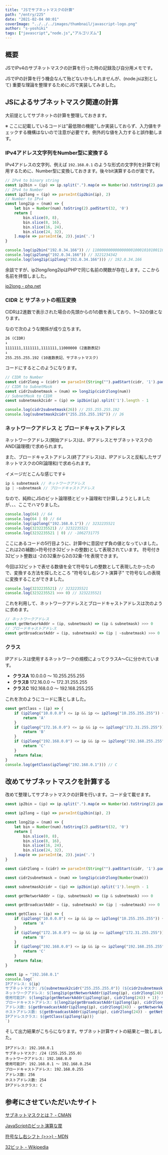 ```yaml
---
title: "JSでサブネットマスクの計算"
path: "/entry/225"
date: "2021-02-04 00:01"
coverImage: "../../../images/thumbnail/javascript-logo.png"
author: "s-yoshiki"
tags: ["javascript","node.js","アルゴリズム"]
---
```


## 概要

JSでIPv4のサブネットマスクの計算を行った時の記録及び自分用メモです。

JSでIPの計算を行う機会なんて殆どないかもしれませんが、(node.jsは別として)
重要な理論を整理するためにJSで実装してみました。

## JSによるサブネットマスク関連の計算

大前提としてサブネットの計算を整理しておきます。

※ ここに記載しているコードは"最低限の機能"しか実装しておらず、入力値をチェックする機構はないので注意が必要です。例外的な値を入力すると誤作動します。

### IPv4アドレス文字列をNumber型に変換する

IPv4アドレスの文字列、例えば `192.168.0.1` のような形式の文字列を計算で利用するために、Number型に変換しておきます。後々bit演算するのが楽です。

```js
// IPv4 to binary string
const ip2bin = (ip) => ip.split(".").map(e => Number(e).toString(2).padStart(8, '0')).join('')
// IPv4 to Number
const ip2long = (ip) => parseInt(ip2bin(ip), 2)
// Number to IPv4
const long2ip = (num) => {
    let bin = Number(num).toString(2).padStart(32, '0')
    return [
        bin.slice(0, 8),
        bin.slice(8, 16),
        bin.slice(16, 24),
        bin.slice(24, 32),
    ].map(e => parseInt(e, 2)).join('.')
}

console.log(ip2bin("192.0.34.166")) // 11000000000000000010001010100110
console.log(ip2long("192.0.34.166")) // 3221234342
console.log(long2ip(ip2long("192.0.34.166"))) // 192.0.34.166
```

余談ですが、ip2long/long2ipはPHPで同じ名前の関数が存在します。ここから名前を拝借しました。

[ip2long - php.net](https://www.php.net/manual/ja/function.ip2long.php)

### CIDR と サブネットの相互変換

CIDRは2進数で表示された場合の先頭からの1の数を表しており、1〜32の値となります。

なので次のような関係が成り立ちます。

```
26 (CIDR)
↓
1111111,1111111,1111111,11000000 (2進数表記)
↓
255.255.255.192 (10進数表記、サブネットマスク)
```

コードにするとこのようになります。

```js
// CIDR to Number
const cidr2long = (cidr) => parseInt(String("").padStart(cidr, '1').padEnd(32, '0'), 2)
// CIDR to SubnetMask
const cidr2subnetmask = (num) => long2ip(cidr2long(num))
// SubnetMask to CIDR
const subnetmask2cidr = (ip) => ip2bin(ip).split('1').length - 1

console.log(cidr2subnetmask(26)) // 255.255.255.192
console.log(subnetmask2cidr("255.255.255.192")) // 26
```

### ネットワークアドレス と ブロードキャストアドレス

ネットワークアドレス(開始アドレス)は、IPアドレスとサブネットマスクのAND(論理積)で求められます。

また、ブロードキャストアドレス(終了アドレス)は、IPアドレスと反転したサブネットマスクのOR(論理和)で求められます。

イメージだとこんな感じです↓

```js
ip & subnetmask // ネットワークアドレス
ip | ~subnetmask // ブロードキャストアドレス
```

なので、純粋にJSのビット論理積とビット論理和で計算しようとしましたが、、、ここでハマりました。

```js
console.log(64) // 64
console.log(64 | 0) // 64
console.log(ip2long("192.168.0.1")) // 3232235521
console.log(3232235521) // 3232235521
console.log(3232235521 | 0) // -1062731775
```

ここにあるコードの5行目ように、計算中に意図せず負の値となっていました。
これは2の補数(=符号付き32ビットの整数)として表現されています。
符号付き32ビット整数は -2の32乗から2の32乗-1を表現できます。

今回は32ビットで表せる数値を全て符号なしの整数として表現したかったので、変換する方法を探したところ "符号なし右シフト演算子" で符号なしの表現に変換することができました。

```js
console.log(3232235521) // 3232235521
console.log(3232235521 >>> 0) // 3232235521
```

これを利用して、ネットワークアドレスとブロードキャストアドレスは次のように求めます。

```js
// ネットワークアドレス
const getNetworkAddr = (ip, subnetmask) => (ip & subnetmask) >>> 0
// ブロードキャストアドレス
const getBroadcastAddr = (ip, subnetmask) => (ip | ~subnetmask) >>> 0
```

### クラス

IPアドレスは使用するネットワークの規模によってクラスA〜Cに分かれています。

 - **クラスA** 10.0.0.0 ～ 10.255.255.255
 - **クラスB** 172.16.0.0 ～ 172.31.255.255
 - **クラスC** 192.168.0.0 ～ 192.168.255.255

これを次のようにコードに落としました。

```js
const getClass = (ip) => {
    if (ip2long("10.0.0.0") <= ip && ip <= ip2long("10.255.255.255")) {
        return 'A'
    }
    if (ip2long("172.16.0.0") <= ip && ip <= ip2long("172.31.255.255")) {
        return 'B'
    }
    if (ip2long("192.168.0.0") <= ip && ip <= ip2long("192.168.255.255")) {
        return 'C'
    }
    return false;
}
console.log(getClass(ip2long("192.168.0.1"))) // C
```

## 改めてサブネットマスクを計算する

改めて整理してサブネットマスクの計算を行います。コード全て載せます。

```js
const ip2bin = (ip) => ip.split(".").map(e => Number(e).toString(2).padStart(8, '0')).join('')

const ip2long = (ip) => parseInt(ip2bin(ip), 2)

const long2ip = (num) => {
    let bin = Number(num).toString(2).padStart(32, '0')
    return [
        bin.slice(0, 8),
        bin.slice(8, 16),
        bin.slice(16, 24),
        bin.slice(24, 32),
    ].map(e => parseInt(e, 2)).join('.')
}

const cidr2long = (cidr) => parseInt(String("").padStart(cidr, '1').padEnd(32, '0'), 2)

const cidr2subnetmask = (num) => long2ip(cidr2long(Number(num)))

const subnetmask2cidr = (ip) => ip2bin(ip).split('1').length - 1

const getNetworkAddr = (ip, subnetmask) => (ip & subnetmask) >>> 0

const getBroadcastAddr = (ip, subnetmask) => (ip | ~subnetmask) >>> 0

const getClass = (ip) => {
    if (ip2long("10.0.0.0") <= ip && ip <= ip2long("10.255.255.255")) {
        return 'A'
    }
    if (ip2long("172.16.0.0") <= ip && ip <= ip2long("172.31.255.255")) {
        return 'B'
    }
    if (ip2long("192.168.0.0") <= ip && ip <= ip2long("192.168.255.255")) {
        return 'C'
    }
    return false;
}

const ip = "192.168.0.1"
console.log(`
IPアドレス: ${ip}
サブネットマスク: /${subnetmask2cidr("255.255.255.0")} (${cidr2subnetmask(24)})
ネットワークアドレス: ${long2ip(getNetworkAddr(ip2long(ip), cidr2long(24)))}
使用可能IP: ${long2ip(getNetworkAddr(ip2long(ip), cidr2long(24)) + 1)} 〜 ${long2ip(getBroadcastAddr(ip2long(ip), cidr2long(24)) - 1)}
ブロードキャストアドレス: ${long2ip(getBroadcastAddr(ip2long(ip), cidr2long(24)))}
アドレス数: ${getBroadcastAddr(ip2long(ip), cidr2long(24)) - getNetworkAddr(ip2long(ip), cidr2long(24)) + 1}
ホストアドレス数: ${getBroadcastAddr(ip2long(ip), cidr2long(24)) - getNetworkAddr(ip2long(ip), cidr2long(24)) - 1}
IPアドレスクラス: ${getClass(ip2long(ip))}
`)
```

そして出力結果がこちらになります。サブネット計算サイトの結果と一致しました。

```
IPアドレス: 192.168.0.1
サブネットマスク: /24 (255.255.255.0)
ネットワークアドレス: 192.168.0.0
使用可能IP: 192.168.0.1 〜 192.168.0.254
ブロードキャストアドレス: 192.168.0.255
アドレス数: 256
ホストアドレス数: 254
IPアドレスクラス: C
```

## 参考にさせていただいたサイト

[サブネットマスクとは？ - CMAN](https://www.cman.jp/network/term/subnet/)

[JavaScriptのビット演算な罠](http://katwat.s1005.xrea.com/wp/5164)

[符号なし右シフト (>>>) - MDN ](https://developer.mozilla.org/ja/docs/Web/JavaScript/Reference/Operators/Unsigned_right_shift)

[32ビット - Wikipedia](https://ja.wikipedia.org/wiki/32%E3%83%93%E3%83%83%E3%83%88)